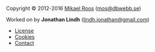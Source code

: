 Copyright &copy; 2012-2016 [Mikael Roos](https://mikaelroos.se) (mos@dbwebb.se)

Worked on by **Jonathan Lindh** (lindh.jonathan@gmail.com)

* [License](license)
* [Cookies](cookies)
* [Contact](contact)
